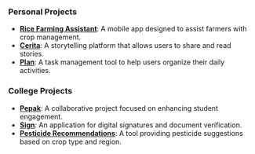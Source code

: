 ### Personal Projects
- **[Rice Farming Assistant](https://github.com/Alstonargodi/Rifsa-apps)**: A mobile app designed to assist farmers with crop management.
- **[Cerita](https://github.com/Alstonargodi/Cerita)**: A storytelling platform that allows users to share and read stories.
- **[Plan](https://github.com/Alstonargodi/Plan)**: A task management tool to help users organize their daily activities.

### College Projects
- **[Pepak](https://github.com/Alstonargodi/Pepak)**: A collaborative project focused on enhancing student engagement.
- **[Sign](https://github.com/Alstonargodi/Sign)**: An application for digital signatures and document verification.
- **[Pesticide Recommendations](https://github.com/Alstonargodi/Pesticide-Recommendations)**: A tool providing pesticide suggestions based on crop type and region.
